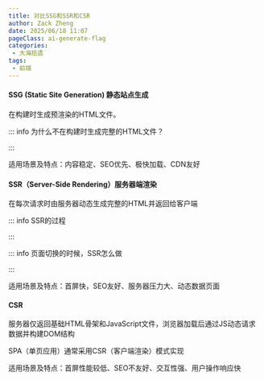 ```yaml
---
title: 对比SSG和SSR和CSR
author: Zack Zheng
date: 2025/06/18 11:07
pageClass: ai-generate-flag
categories:
 - 大海拾遗
tags:
 - 前端
---
```


#### SSG (Static Site Generation) 静态站点生成 <Badge type="danger" text="AI文，注意辨别" />

在构建时生成预渲染的HTML文件。

::: info 为什么不在构建时生成完整的HTML文件？

<simple-img src="https://gitee.com/zackzhengxy/picGallery/raw/main/imgs/SSG为什么预渲染html.png"></simple-img>

:::

适用场景及特点：内容稳定、SEO优先、极快加载、CDN友好

#### SSR（Server-Side Rendering）服务器端渲染

在每次请求时由服务器动态生成完整的HTML并返回给客户端

::: info SSR的过程

<simple-img src="https://gitee.com/zackzhengxy/picGallery/raw/main/imgs/SSR过程1.png"></simple-img>
<simple-img src="https://gitee.com/zackzhengxy/picGallery/raw/main/imgs/SSR过程2.png"></simple-img>
<simple-img src="https://gitee.com/zackzhengxy/picGallery/raw/main/imgs/SSR过程3.png"></simple-img>

:::


::: info 页面切换的时候，SSR怎么做

<simple-img src="https://gitee.com/zackzhengxy/picGallery/raw/main/imgs/同构SSR1.png"></simple-img>
<simple-img src="https://gitee.com/zackzhengxy/picGallery/raw/main/imgs/同构SSR2.png"></simple-img>
<simple-img src="https://gitee.com/zackzhengxy/picGallery/raw/main/imgs/同构SSR3.png"></simple-img>
<simple-img src="https://gitee.com/zackzhengxy/picGallery/raw/main/imgs/同构SSR4.png"></simple-img>

:::

适用场景及特点：首屏快，SEO友好、服务器压力大、动态数据页面


#### CSR

服务器仅返回基础HTML骨架和JavaScript文件，浏览器加载后通过JS动态请求数据并构建DOM结构    

SPA（单页应用）通常采用CSR（客户端渲染）模式实现     


适用场景及特点：首屏性能较低、SEO不友好、交互性强、用户操作响应快   


<script setup lang="ts">

</script>

